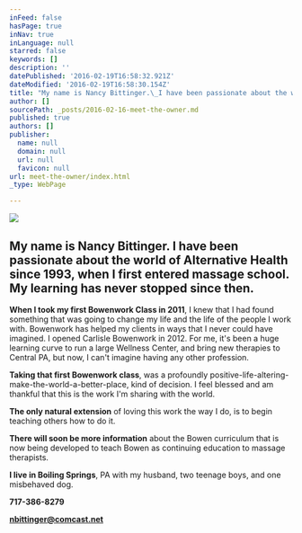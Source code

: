 ```yaml
---
inFeed: false
hasPage: true
inNav: true
inLanguage: null
starred: false
keywords: []
description: ''
datePublished: '2016-02-19T16:58:32.921Z'
dateModified: '2016-02-19T16:58:30.154Z'
title: "My name is Nancy Bittinger.\_I have been passionate about the world of Alternative Health since 1993, when I first entered massage school. My learning has never stopped since then."
author: []
sourcePath: _posts/2016-02-16-meet-the-owner.md
published: true
authors: []
publisher:
  name: null
  domain: null
  url: null
  favicon: null
url: meet-the-owner/index.html
_type: WebPage

---
```

![](https://the-grid-user-content.s3-us-west-2.amazonaws.com/8d8c636a-bec9-420b-a6ab-f3f3571970f2.jpg)

## My name is Nancy Bittinger. I have been passionate about the world of Alternative Health since 1993, when I first entered massage school. My learning has never stopped since then.

**When I took my first Bowenwork Class in 2011**, I
knew that I had found something that was going to change my life and the life
of the people I work with. Bowenwork has helped my clients in ways that I never
could have imagined. I opened Carlisle Bowenwork in 2012\. For me, it's been a
huge learning curve to run a large Wellness Center, and bring new therapies to
Central PA, but now, I can't imagine having any other profession.

**Taking that first Bowenwork class**, was a profoundly
positive-life-altering-make-the-world-a-better-place, kind of decision. I feel
blessed and am thankful that this is the work I'm sharing with the world.

**The only natural extension** of loving this work the
way I do, is to begin teaching others how to do it. 

**There will soon be more information** about the Bowen
curriculum that is now being developed to teach Bowen as continuing education
to massage therapists.

**I live in Boiling Springs**, PA with my husband, two
teenage boys, and one misbehaved dog.

**717-386-8279**

**nbittinger@comcast.net**